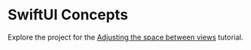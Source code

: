# SwiftUI Concepts

Explore the project for the [Adjusting the space between views](https://developer.apple.com/tutorials/swiftui-concepts/adjusting-the-space-between-views) tutorial.

